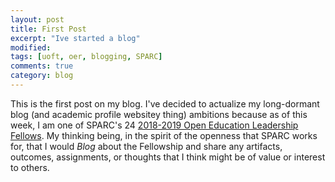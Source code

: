```yaml
---
layout: post
title: First Post
excerpt: "Ive started a blog"
modified: 
tags: [uoft, oer, blogging, SPARC]
comments: true
category: blog
---
```



This is the first post on my blog. I've decided to actualize my long-dormant blog (and academic profile websitey thing) ambitions because as of this week, I am one of SPARC's 24 <a href="https://sparcopen.org/news/2018/sparc-welcomes-2018-2019-open-education-leadership-fellows/2018-2019"> 2018-2019 Open Education Leadership Fellows</a>. My thinking being,  in the spirit of the openness that SPARC works for, that I would *Blog* about the Fellowship and share any artifacts, outcomes, assignments, or thoughts that I think might be of value or interest to others.



